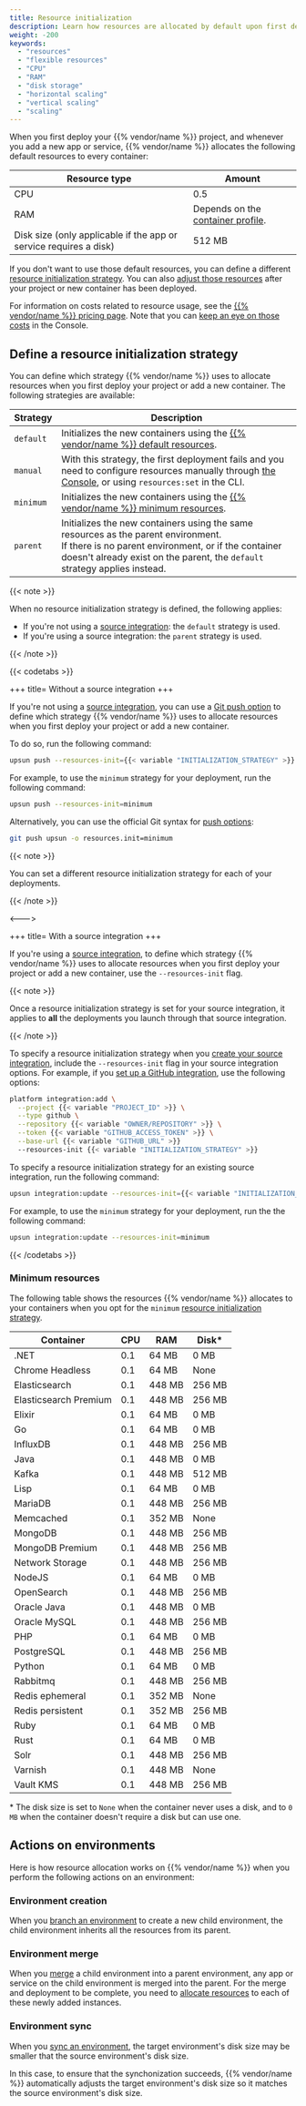 ```yaml
---
title: Resource initialization
description: Learn how resources are allocated by default upon first deployment, and how you can define a resource initialization strategy that better fits your needs.
weight: -200
keywords:
  - "resources"
  - "flexible resources"
  - "CPU"
  - "RAM"
  - "disk storage"
  - "horizontal scaling"
  - "vertical scaling"
  - "scaling"
---
```


When you first deploy your {{% vendor/name %}} project, and whenever you add a new app or service,
{{% vendor/name %}} allocates the following default resources to every container:

| Resource type               | Amount |
| --------------------------- | ----------- |
| CPU                         | 0.5 |
| RAM                         | Depends on the [container profile](/manage-resources/adjust-resources.md#advanced-container-profiles). |
| Disk size (only applicable if the app or service requires a disk)                   | 512 MB |

If you don't want to use those default resources, you can define a different [resource initialization strategy](/manage-resources/resource-init.md#define-a-resource-initialization-strategy).
You can also [adjust those resources](/manage-resources/adjust-resources.md) after your project or new container has been deployed.

For information on costs related to resource usage, see the [{{% vendor/name %}} pricing page](https://upsun.com/pricing/).
Note that you can [keep an eye on those costs](/manage-resources/resource-billing.md) in the Console.

## Define a resource initialization strategy

You can define which strategy {{% vendor/name %}} uses to allocate resources
when you first deploy your project or add a new container.
The following strategies are available:

| Strategy | Description |
| ---------| ----------- |
| `default`  | Initializes the new containers using the [{{% vendor/name %}} default resources](/manage-resources/resource-init.md). |
| `manual`   | With this strategy, the first deployment fails and you need to configure resources manually through [the Console](/manage-resources/adjust-resources.md), or using `resources:set` in the CLI. |
| `minimum`  | Initializes the new containers using the [{{% vendor/name %}} minimum resources](#minimum-resources). |
| `parent`   | Initializes the new containers using the same resources as the parent environment.</br>If there is no parent environment, or if the container doesn't already exist on the parent, the `default` strategy applies instead. |

{{< note >}}

When no resource initialization strategy is defined, the following applies:

- If you're not using a [source integration](/integrations/_index.md): the `default` strategy is used.
- If you're using a source integration: the `parent` strategy is used.

{{< /note >}}

{{< codetabs >}}

+++
title= Without a source integration
+++

If you're not using a [source integration](/integrations/_index.md),
you can use a [Git push option](/environments/_index.md#push-options) to define which strategy {{% vendor/name %}} uses to allocate resources
when you first deploy your project or add a new container.

To do so, run the following command:

```bash
upsun push --resources-init={{< variable "INITIALIZATION_STRATEGY" >}}
```

For example, to use the `minimum` strategy for your deployment, run the following command:

```bash
upsun push --resources-init=minimum
```

Alternatively, you can use the official Git syntax for [push options](/environments/_index.md#push-options):

```bash
git push upsun -o resources.init=minimum
```

{{< note >}}

You can set a different resource initialization strategy for each of your deployments.

{{< /note >}}

<--->

+++
title= With a source integration
+++

If you're using a [source integration](/integrations/_index.md),
to define which strategy {{% vendor/name %}} uses to allocate resources when you first deploy your project or add a new container,
use the `--resources-init` flag.

{{< note >}}

Once a resource initialization strategy is set for your source integration,
it applies to **all** the deployments you launch through that source integration.

{{< /note >}}

To specify a resource initialization strategy when you [create your source integration](/integrations/source/_index.md),
include the `--resources-init` flag in your source integration options.
For example, if you [set up a GitHub integration](), use the following options:

```bash
platform integration:add \
  --project {{< variable "PROJECT_ID" >}} \
  --type github \
  --repository {{< variable "OWNER/REPOSITORY" >}} \
  --token {{< variable "GITHUB_ACCESS_TOKEN" >}} \
  --base-url {{< variable "GITHUB_URL" >}}
  --resources-init {{< variable "INITIALIZATION_STRATEGY" >}}
```

To specify a resource initialization strategy for an existing source integration,
run the following command:

```bash
upsun integration:update --resources-init={{< variable "INITIALIZATION_STRATEGY" >}}
```

For example, to use the `minimum` strategy for your deployment, run the the following command:

```bash
upsun integration:update --resources-init=minimum
```

{{< /codetabs >}}

### Minimum resources

The following table shows the resources {{% vendor/name %}} allocates to your containers when you opt for the `minimum` [resource initialization strategy](#define-a-resource-initialization-strategy).

| Container               | CPU  | RAM    | Disk*   |
|-------------------------|------|--------|---------|
| .NET                    | 0.1  | 64 MB  | 0 MB    |
| Chrome Headless         | 0.1  | 64 MB  | None    |
| Elasticsearch           | 0.1  | 448 MB | 256 MB  |
| Elasticsearch Premium   | 0.1  | 448 MB | 256 MB  |
| Elixir                  | 0.1  | 64 MB  | 0 MB    | 
| Go                      | 0.1  | 64 MB  | 0 MB    |
| InfluxDB                | 0.1  | 448 MB | 256 MB  |
| Java                    | 0.1  | 448 MB | 0 MB    |
| Kafka                   | 0.1  | 448 MB | 512 MB  |
| Lisp                    | 0.1  | 64 MB  | 0 MB    |
| MariaDB                 | 0.1  | 448 MB | 256 MB  |
| Memcached               | 0.1  | 352 MB | None    |
| MongoDB                 | 0.1  | 448 MB | 256 MB  | 
| MongoDB Premium         | 0.1  | 448 MB | 256 MB  |
| Network Storage         | 0.1  | 448 MB | 256 MB  | 
| NodeJS                  | 0.1  | 64 MB  | 0 MB    |
| OpenSearch              | 0.1  | 448 MB | 256 MB  | 
| Oracle Java             | 0.1  | 448 MB | 0 MB    |
| Oracle MySQL            | 0.1  | 448 MB | 256 MB  | 
| PHP                     | 0.1  | 64 MB  | 0 MB    |
| PostgreSQL              | 0.1  | 448 MB | 256 MB  | 
| Python                  | 0.1  | 64 MB  | 0 MB    |
| Rabbitmq                | 0.1  | 448 MB | 256 MB  | 
| Redis ephemeral         | 0.1  | 352 MB | None    |
| Redis persistent        | 0.1  | 352 MB | 256 MB  | 
| Ruby                    | 0.1  | 64 MB  | 0 MB    |
| Rust                    | 0.1  | 64 MB  | 0 MB    |
| Solr                    | 0.1  | 448 MB | 256 MB  | 
| Varnish                 | 0.1  | 448 MB | None    |
| Vault KMS               | 0.1  | 448 MB | 256 MB  |

\* The disk size is set to `None` when the container never uses a disk, and to `0 MB` when the container doesn't require a disk but can use one.

## Actions on environments

Here is how resource allocation works on {{% vendor/name %}} when you perform the following actions on an environment:

### Environment creation

When you [branch an environment](/glossary.md#branch) to create a new child environment,
the child environment inherits all the resources from its parent.

### Environment merge

When you [merge](/glossary.md#merge) a child environment into a parent environment,
any app or service on the child environment is merged into the parent.
For the merge and deployment to be complete,
you need to [allocate resources](/manage-resources/adjust-resources.md) to each of these newly added instances.

### Environment sync

When you [sync an environment](/glossary.md#sync),
the target environment's disk size may be smaller that the source environment's disk size.

In this case, to ensure that the synchonization succeeds, {{% vendor/name %}} automatically adjusts the target environment's disk size so it matches the source environment's disk size.